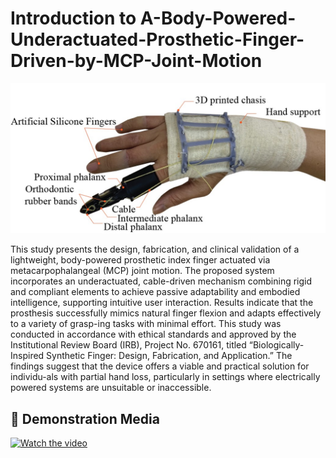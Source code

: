 # Introduction to A-Body-Powered-Underactuated-Prosthetic-Finger-Driven-by-MCP-Joint-Motion

<img src="hardware/Fabricated finger.jpg"/>

This study presents the design, fabrication, and clinical validation of a lightweight, body-powered prosthetic index finger actuated via metacarpophalangeal (MCP) joint motion. 
The proposed system incorporates an underactuated, cable-driven mechanism combining rigid and compliant elements to achieve passive adaptability and embodied intelligence, 
supporting intuitive user interaction. Results indicate that the prosthesis successfully mimics natural finger flexion and adapts effectively to a variety of grasp-ing tasks with minimal effort. 
This study was conducted in accordance with ethical standards and approved by the Institutional Review Board (IRB), 
Project No. 670161, titled “Biologically-Inspired Synthetic Finger: Design, Fabrication, and Application.” The findings suggest that the device offers a viable and practical solution for individu-als 
with partial hand loss, particularly in settings where electrically powered systems are unsuitable or inaccessible.

## 📸 Demonstration Media
[![Watch the video](https://img.youtube.com/vi/tBpJW4bJub8/hqdefault.jpg)](https://www.youtube.com/watch?v=tBpJW4bJub8)
